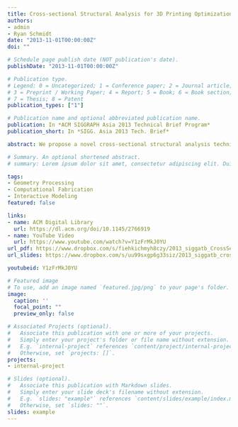 ```yaml
---
title: Cross-sectional Structural Analysis for 3D Printing Optimization
authors:
- admin
- Ryan Schmidt
date: "2013-11-01T00:00:00Z"
doi: ""

# Schedule page publish date (NOT publication's date).
publishDate: "2013-11-01T00:00:00Z"

# Publication type.
# Legend: 0 = Uncategorized; 1 = Conference paper; 2 = Journal article;
# 3 = Preprint / Working Paper; 4 = Report; 5 = Book; 6 = Book section;
# 7 = Thesis; 8 = Patent
publication_types: ["1"]

# Publication name and optional abbreviated publication name.
publication: In *ACM SIGGRAPH Asia 2013 Technical Brief Program*
publication_short: In *SIGG. Asia 2013 Tech. Brief*

abstract: We propose a novel cross-sectional structural analysis technique that efficiently detects critical stress inside a 3D object. We slice the object into cross-sections and compute stress based on bending momentum equilibrium. Unlike traditional approaches based on finite element methods, our method doesn’t require a volumetric mesh or solution of linear systems, enabling interactive analysis speed. Based on the stress analysis, the orientation of an object is optimized to increase mechnanical strength when manufactured with 3D printing.

# Summary. An optional shortened abstract.
# summary: Lorem ipsum dolor sit amet, consectetur adipiscing elit. Duis posuere tellus ac convallis placerat. Proin tincidunt magna sed ex sollicitudin condimentum.

tags:
- Geometry Processing
- Computational Fabrication
- Interactive Modeling
featured: false

links:
- name: ACM Digital Library
  url: https://dl.acm.org/doi/10.1145/2766919
- name: YouTube Video
  url: https://www.youtube.com/watch?v=Y1zFrMkJ0YU
url_pdf: https://www.dropbox.com/s/fiehkichmyh8czy/2013_siggatb_CrossSectionalAnalysis.pdf?dl=0
url_slides: https://www.dropbox.com/s/uu99sxgp6g33siz/2013_siggatb_crossSectionalAnalysis_slide.pdf?dl=0

youtubeid: Y1zFrMkJ0YU

# Featured image
# To use, add an image named `featured.jpg/png` to your page's folder. 
image:
  caption: ''
  focal_point: ""
  preview_only: false

# Associated Projects (optional).
#   Associate this publication with one or more of your projects.
#   Simply enter your project's folder or file name without extension.
#   E.g. `internal-project` references `content/project/internal-project/index.md`.
#   Otherwise, set `projects: []`.
projects:
- internal-project

# Slides (optional).
#   Associate this publication with Markdown slides.
#   Simply enter your slide deck's filename without extension.
#   E.g. `slides: "example"` references `content/slides/example/index.md`.
#   Otherwise, set `slides: ""`.
slides: example
---
```



